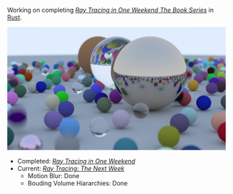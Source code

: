 Working on completing [_Ray Tracing in One Weekend The Book Series_](https://raytracing.github.io/) in [Rust](https://www.rust-lang.org/).

![progress frame](frame.png)

* Completed: [_Ray Tracing in One Weekend_](https://raytracing.github.io/books/RayTracingInOneWeekend.html)
* Current: [_Ray Tracing: The Next Week_](https://raytracing.github.io/books/RayTracingTheNextWeek.html)
  * Motion Blur: Done
  * Bouding Volume Hiararchies: Done


